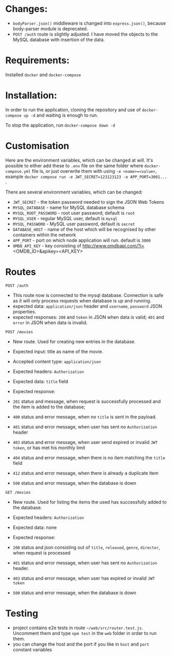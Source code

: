 # Changes: 
- `bodyParser.json()` middleware is changed into `express.json()`, because body-parser module is deprecated.
- `POST /auth` route is slightly adjusted. I have moved the objects to the MySQL database with insertion of the data.

# Requirements:

Installed `docker` and `docker-compose`

# Installation:

In order to run the application, cloning the repository and use of `docker-compose up -d` and waiting is enough to run.

To stop the application, run `docker-compose down -d`


# Customisation

Here are the environment variables, which can be changed at will. It's possible to either add these to `.env` file on the same folder where `docker-compose.yml` file is, or just overwrite them with using `-e <name>=<value>`, example `docker compose run -e JWT_SECRET=123123123 -e APP_PORT=3001... `.

There are several environment variables, which can be changed:

- `JWT_SECRET`            - the token password needed to sign the JSON Web Tokens
- `MYSQL_DATABASE`        - name for MySQL database schema
- `MYSQL_ROOT_PASSWORD`   - root user password, default is `root`
- `MYSQL_USER`            - regular MySQL user, default is `mysql`
- `MYSQL_PASSWORD`        - MySQL user password, default is `secret`
- `DATABASE_HOST`         - name of the host which will be recognised by other containers within the network
- `APP_PORT`              - port on which node application will run. default is `3000`
- `OMDB_API_KEY`          - key consisting of http://www.omdbapi.com/?i=<OMDB_ID>&apikey=<API_KEY>

# Routes

`POST /auth`            

- This route now is connected to the mysql database. Connection is safe as it will only process requests when database is up and running. 
- expected data: `application/json` header and `username`, `password` JSON properties.
- expected responses: `200` and `token` in JSON when data is valid; `401` and `error` in JSON when data is invalid.




`POST /movies`

- New route. Used for creating new entries in the database.
- Expected input: title as name of the movie.
- Accepted content type: `application/json` 
- Expected headers: `Authorization`
- Expected data: `title` field
- Expected response: 

- `201` status and message, when request is successfully processed and the item is added to the database;
- `400` status and error message, when no `title` is sent in the payload.
- `401` status and error message, when user has sent no `Authorization` header
- `403` status and error message, when user send expired or invalid `JWT token`, or has met his monthly limit
- `404` status and error message, when there is no item matching the `title` field
- `412` status and error message, when there is already a duplicate item
- `500` status and error message, when the database is down


`GET /movies`

- New route. Used for listing the items the used has successfully added to the database.
- Expected headers: `Authorization`
- Expected data: none
- Expected response:

- `200` status and json consisting out of `title`, `released`, `genre`, `director`, when request is processed
- `401` status and error message, when user has sent no `Authorization` header.
- `403` status and error message, when user has expired or invalid `JWT token`
- `500` status and error message, when the database is down

# Testing


- project contains e2e tests in route `~/web/src/router.test.js`. Uncomment them and type `npm test` in the `web` folder in order to run them.
- you can change the host and the port if you like in `host` and `port` constant variables
